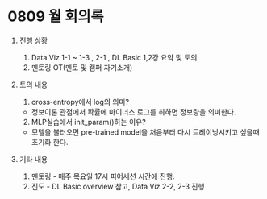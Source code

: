 # 0809 월 회의록
1. 진행 상황
    1. Data Viz 1-1 ~ 1-3 , 2-1 , DL Basic 1,2강 요약 및 토의
    2. 멘토링 OT(멘토 및 캠퍼 자기소개) 

2. 토의 내용
    1. cross-entropy에서 log의 의미? 
    - 정보이론 관점에서 확률에 마이너스 로그를 취하면 정보량을 의미한다.
    2. MLP실습에서 init_param()하는 이유? 
    - 모델을 불러오면 pre-trained model을 처음부터 다시 트레이닝시키고 싶을때
      초기화 한다.

3. 기타 내용
    1. 멘토링 - 매주 목요일 17시 피어세션 시간에 진행.
    2. 진도 - DL Basic overview 참고, Data Viz 2-2, 2-3 진행 
